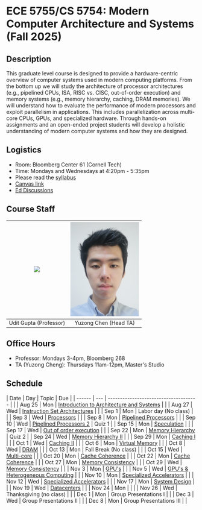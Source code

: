 # ECE 5755/CS 5754: Modern Computer Architecture and Systems (Fall 2025)

## Description

This graduate level course is designed to provide a hardware-centric overview
of computer systems used in modern computing platforms. From the bottom up we
will study the architecture of processor architectures (e.g., pipelined CPUs,
ISA, RISC vs. CISC, out-of-order execution) and memory systems (e.g., memory
hierarchy, caching, DRAM memories). We will understand how to evaluate the
performance of modern processors and exploit parallelism in applications. This
includes parallelization across multi-core CPUs, GPUs, and specialized
hardware. Through hands-on assignments and an open-ended project students will
develop a holistic understanding of modern computer systems and how they are
designed.

## Logistics

- Room: Bloomberg Center 61 (Cornell Tech)
- Time: Mondays and Wednesdays at 4:20pm - 5:35pm
- Please read the [syllabus](https://docs.google.com/document/d/1c3XmxlrQVNDE0xnss6sSYF0FWYahS39ED0Aa_sZlrto/edit?tab=t.0)
- [Canvas link](https://canvas.cornell.edu/courses/79802)
- [Ed Discussions](https://edstem.org/us/join/rsaC57)

## Course Staff


| <img src="https://ugupta.com/assets/images/uditgupta.jpeg" height="250"> | <img src="assets/images/YuzongChen.jpg" height="250"> |
| :-------------:                                                          | :-------------:                                    |
| Udit Gupta (Professor)                                                   |  Yuzong Chen (Head TA)                             |


## Office Hours

- Professor: Mondays 3-4pm, Bloomberg 268
- TA (Yuzong Cheng): Thursdays 11am-12pm, Master's Studio

## Schedule

| Date   | Day | Topic                                                                                                                                                                                  | Due    |
| ------ | --- | -------------------------------------                                                                                                                                                  |        |
| Aug 25 | Mon | [Introduction to Architecture and Systems](https://docs.google.com/presentation/d/1iWE0mlFB6MHS6uKCTPtrDbCzkv50LoAD/edit?usp=drive_link&ouid=103169723489519509705&rtpof=true&sd=true) |        |
| Aug 27 | Wed | [Instruction Set Architectures](https://docs.google.com/presentation/d/1g17B--Wml53LKAZ3AtEccz1kb0Al1pFU/edit?usp=drive_link&ouid=103169723489519509705&rtpof=true&sd=true)            |        |
| Sep 1  | Mon | Labor day (No class)                                                                                                                                                                   |        |
| Sep 3  | Wed | [Processors](https://docs.google.com/presentation/d/111jzli5jXBckDM-ynguMXW2vv7xjHtaz/edit?usp=drive_link&ouid=103169723489519509705&rtpof=true&sd=true)                               |        |
| Sep 8  | Mon | [Pipelined Processors](https://docs.google.com/presentation/d/11A1ZKK9QTY0eeHaSouj5OoJ-RDt5LyZK/edit?usp=drive_link&ouid=103169723489519509705&rtpof=true&sd=true)                     |        |
| Sep 10 | Wed | [Pipelined Processors 2](https://docs.google.com/presentation/d/11A1ZKK9QTY0eeHaSouj5OoJ-RDt5LyZK/edit?usp=drive_link&ouid=103169723489519509705&rtpof=true&sd=true)                   | Quiz 1 |
| Sep 15 | Mon | [Speculation](https://docs.google.com/presentation/d/1Jtd-ohnEG4CAPApaHmHSPUEyMkGJ7iPi/edit?usp=sharing&ouid=103169723489519509705&rtpof=true&sd=true)                                 |        |
| Sep 17 | Wed | [Out of order execution](https://docs.google.com/presentation/d/1tb3gq9EVKqN7QcgiHLxagASRkSWgf0kc/edit?usp=drive_link&ouid=103169723489519509705&rtpof=true&sd=true)                   |        |
| Sep 22 | Mon | [Memory Hierarchy](https://docs.google.com/presentation/d/10B929KdBbzx8LKrGe7eZ9n4_0FHxMFGP/edit?usp=drive_link&ouid=103169723489519509705&rtpof=true&sd=true)                         | Quiz 2 |
| Sep 24 | Wed | [Memory Hierarchy II](https://docs.google.com/presentation/d/1zvwg1mN-LGnSm7PrGFcZ9NjT5rEn5O3F/edit?usp=drive_link&ouid=103169723489519509705&rtpof=true&sd=true)                                                                                                                                                                          |        |
| Sep 29 | Mon | [Caching I](https://docs.google.com/presentation/d/1049XvWWGoE6wmnDNB56dT-OD_fY7bJIm/edit?usp=drive_link&ouid=103169723489519509705&rtpof=true&sd=true)                                                                                                                                                                                 |        |
| Oct 1  | Wed | [Caching II](https://docs.google.com/presentation/d/1Vv320SUlNerfDIUkD_rdCIyqvdWgH8ft/edit?usp=drive_link&ouid=103169723489519509705&rtpof=true&sd=true)                                                                                                                                                                         |        |
| Oct 6  | Mon | [Virtual Memory](https://docs.google.com/presentation/d/1KP6aeWP8CZp9Js0SO3lTf4l9H9dJmyeu/edit?usp=drive_link&ouid=103169723489519509705&rtpof=true&sd=true)                                                                                                                                                           |        |
| Oct 8  | Wed | [DRAM](https://docs.google.com/presentation/d/1q5gFrw4DNpdicUuwMoHvy7GO7PJWjjNd/edit?usp=drive_link&ouid=103169723489519509705&rtpof=true&sd=true)                                                                                                                                                                  |        |
| Oct 13 | Mon | Fall Break (No class)                                                                                                                                                                     |        |
| Oct 15 | Wed | [Multi-core](https://docs.google.com/presentation/d/1FESr6MevtotXDwep3ljyJTF7V8l1b8sD/edit?usp=drive_link&ouid=103169723489519509705&rtpof=true&sd=true)                                                                                                                                                                               |        |
| Oct 20 | Mon | [Cache Coherence](https://docs.google.com/presentation/d/12z3AIvgvWdcqlMC0cJAvdFKE97BPOhUm/edit?usp=drive_link&ouid=103169723489519509705&rtpof=true&sd=true)                                                                                                                                                       |        |
| Oct 22 | Mon | [Cache Coherence]()                                                                                                                                                                    |        |
| Oct 27 | Mon | [Memory Consistency]()                                                                                                                                                                 |        |
| Oct 29 | Wed | [Memory Consistency]()                                                                                                                                                                 |        |
| Nov 3  | Mon | [GPU's]()                                                                                                                                                                              |        |
| Nov 5  | Wed | [GPU's & Heterogeneous Computing]()                                                                                                                                                    |        |
| Nov 10 | Mon | [Specialized Accelerators]()                                                                                                                                                           |        |
| Nov 12 | Wed | [Specialized Accelerators]()                                                                                                                                                           |        |
| Nov 17 | Mon | [System Design]()                                                                                                                                                                      |        |
| Nov 19 | Wed | [Datacenters]()                                                                                                                                                                        |        |
| Nov 24 | Mon |                                                                                                                                                                                        |        |
| Nov 26 | Wed | Thanksgiving (no class)                                                                                                                                                                |        |
| Dec 1  | Mon | Group Presentations I                                                                                                                                                                  |        |
| Dec 3  | Wed | Group Presentations II                                                                                                                                                                 |        |
| Dec 8  | Mon | Group Presentations III                                                                                                                                                                |        |
